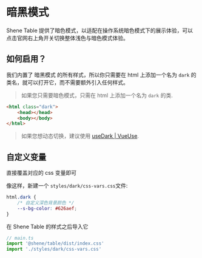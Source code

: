 # 暗黑模式

Shene Table 提供了暗色模式，以适配在操作系统暗色模式下的展示体验，可以点击官网右上角开关切换整体浅色与暗色模式体验。

## 如何启用？

我们内置了 暗黑模式 的所有样式，所以你只需要在 html 上添加一个名为 `dark` 的类名，就可以打开它，而不需要额外引入任何样式。

> 如果您只需要暗色模式，只需在 html 上添加一个名为 `dark` 的类.

```html
<html class="dark">
	<head></head>
	<body></body>
</html>
```

> 如果您想动态切换，建议使用 [useDark | VueUse](https://vueuse.org/core/useDark/).

## 自定义变量

直接覆盖对应的 css 变量即可

像这样，新建一个 `styles/dark/css-vars.css`文件:

```css
html.dark {
	/* 自定义深色背景颜色 */
	--s-bg-color: #626aef;
}
```

在 Shene Table 的样式之后导入它

```ts
// main.ts
import '@shene/table/dist/index.css'
import './styles/dark/css-vars.css'
```
